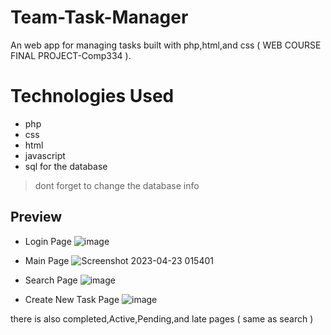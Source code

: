 # Team-Task-Manager
An web app for managing tasks built with php,html,and css ( WEB COURSE FINAL PROJECT-Comp334 ).

# Technologies Used
- php
- css
- html
- javascript
- sql for the database

>dont forget to change the database info

## Preview

- Login Page
![image](https://user-images.githubusercontent.com/95927933/233812297-9e4af7ed-6aa6-46db-a62a-7262eb8081d8.png)

- Main Page
 ![Screenshot 2023-04-23 015401](https://user-images.githubusercontent.com/95927933/233812420-706072b9-2e1b-463e-b954-3d323a9164e4.png)



- Search Page
![image](https://user-images.githubusercontent.com/95927933/233812327-a6416729-847f-4f8c-ace3-ab743b2e4974.png)

- Create New Task Page
![image](https://user-images.githubusercontent.com/95927933/233812337-29ce1810-c3b8-478a-a292-062f9b065537.png)

there is also completed,Active,Pending,and late pages ( same as search )
